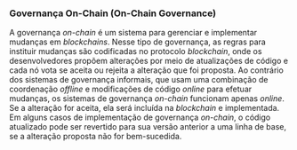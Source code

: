 ### Governança On-Chain (On-Chain Governance)

A governança _on-chain_ é um sistema para gerenciar e implementar mudanças em _blockchains_. Nesse tipo de governança, as regras para instituir mudanças são codificadas no protocolo _blockchain_, onde os desenvolvedores propõem alterações por meio de atualizações de código e cada nó vota se aceita ou rejeita a alteração que foi proposta. Ao contrário dos sistemas de governança informais, que usam uma combinação de coordenação _offline_ e modificações de código _online_ para efetuar mudanças, os sistemas de governança _on-chain_ funcionam apenas _online_. Se a alteração for aceita, ela será incluída na _blockchain_ e implementada. Em alguns casos de implementação de governança _on-chain_, o código atualizado pode ser revertido para sua versão anterior a uma linha de base, se a alteração proposta não for bem-sucedida.
